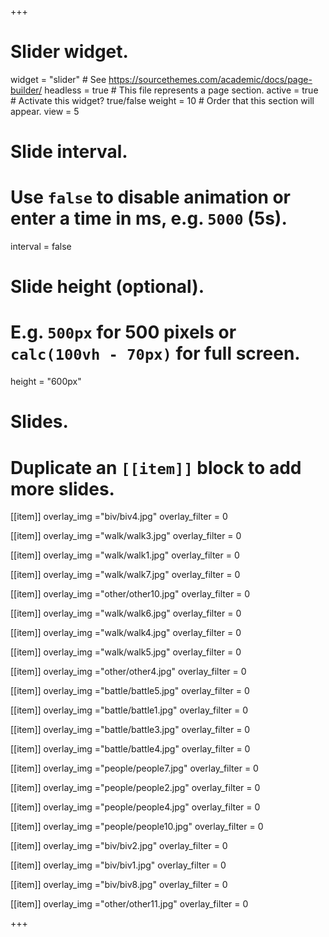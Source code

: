 +++
# Slider widget.
widget = "slider"  # See https://sourcethemes.com/academic/docs/page-builder/
headless = true  # This file represents a page section.
active = true  # Activate this widget? true/false
weight = 10  # Order that this section will appear.
view = 5

# Slide interval.
# Use `false` to disable animation or enter a time in ms, e.g. `5000` (5s).
interval = false

# Slide height (optional).
# E.g. `500px` for 500 pixels or `calc(100vh - 70px)` for full screen.
height = "600px"

# Slides.
# Duplicate an `[[item]]` block to add more slides.
[[item]]
overlay_img ="biv/biv4.jpg"
overlay_filter = 0

[[item]]
overlay_img ="walk/walk3.jpg"
overlay_filter = 0

[[item]]
overlay_img ="walk/walk1.jpg"
overlay_filter = 0

[[item]]
overlay_img ="walk/walk7.jpg"
overlay_filter = 0

[[item]]
overlay_img ="other/other10.jpg"
overlay_filter = 0

[[item]]
overlay_img ="walk/walk6.jpg"
overlay_filter = 0

[[item]]
overlay_img ="walk/walk4.jpg"
overlay_filter = 0

[[item]]
overlay_img ="walk/walk5.jpg"
overlay_filter = 0

[[item]]
overlay_img ="other/other4.jpg"
overlay_filter = 0

[[item]]
overlay_img ="battle/battle5.jpg"
overlay_filter = 0

[[item]]
overlay_img ="battle/battle1.jpg"
overlay_filter = 0

[[item]]
overlay_img ="battle/battle3.jpg"
overlay_filter = 0

[[item]]
overlay_img ="battle/battle4.jpg"
overlay_filter = 0

[[item]]
overlay_img ="people/people7.jpg"
overlay_filter = 0

[[item]]
overlay_img ="people/people2.jpg"
overlay_filter = 0

[[item]]
overlay_img ="people/people4.jpg"
overlay_filter = 0

[[item]]
overlay_img ="people/people10.jpg"
overlay_filter = 0

[[item]]
overlay_img ="biv/biv2.jpg"
overlay_filter = 0

[[item]]
overlay_img ="biv/biv1.jpg"
overlay_filter = 0

[[item]]
overlay_img ="biv/biv8.jpg"
overlay_filter = 0

[[item]]
overlay_img ="other/other11.jpg"
overlay_filter = 0



+++


